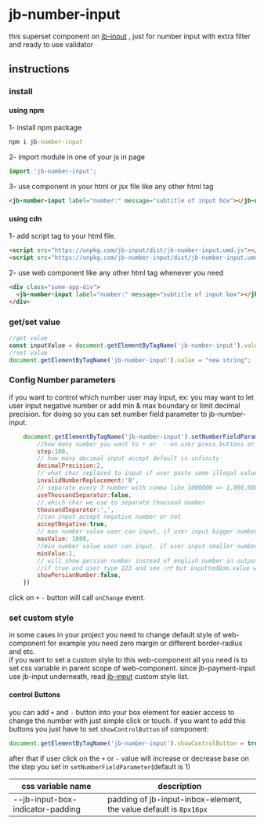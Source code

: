 # jb-number-input

this superset component on [jb-input](https://github.com/javadbat/jb-input) , just for number input with extra filter and ready to use validator

## instructions

### install

#### using npm

1- install npm package
```cmd
npm i jb-number-input
```

2- import module in one of your js in page

```js
import 'jb-number-input';

```

3- use component in your html or jsx file like any other html tag

```html
<jb-number-input label="number:" message="subtitle of input box"></jb-number-input>
```
#### using cdn

1- add script tag to your html file.

```HTML
<script src="https://unpkg.com/jb-input/dist/jb-number-input.umd.js"></script>
<script src="https://unpkg.com/jb-number-input/dist/jb-number-input.umd.js"></script>
```
2- use web component like any other html tag whenever you need

```html
<div class="some-app-div">
  <jb-number-input label="number:" message="subtitle of input box"></jb-number-input>
</div>
```
### get/set value

```js
//get value
const inputValue = document.getElementByTagName('jb-number-input').value;
//set value
document.getElementByTagName('jb-number-input').value = "new string";
```
### Config Number parameters

if you want to control which number user may input, ex: you may want to let user input negative number or add min & max boundary or limit decimal precision. for doing so you can set number field parameter to jb-number-input.    

```javascript
    document.getElementByTagName('jb-number-input').setNumberFieldParameter({
        //how many number you want to + or  - on user press buttons or use arrow keys default is 1
        step:100,
        // how many decimal input accept default is infinity
        decimalPrecision:2,
        // what char replaced to input if user paste some illegal value default is '' (empty string)
        invalidNumberReplacement:'0',
        // separate every 3 number with comma like 1000000 => 1,000,000
        useThousandSeparator:false,
        // which char we use to separate thousand number
        thousandSeparator:',',
        //can input accept negative number or not
        acceptNegative:true,
        // max number value user can input. if user input bigger number it will be set to max
        maxValue: 1000,
        //min number value user can input. if user input smaller number it will be set to this value.
        minValue:1,
        // will show persian number instead of english number in output but original input value remain in english char
        //if true and user type 123 and see ۱۲۳ but inputtedDom.value will be 123
        showPersianNumber:false,
    })
```

<!-- ### add bank icons
for card number input you can add bank icon in the start or end of input (currently only support iran banks) so when user type first 6 digit of card number it will show bank logo.    
to make this happen you just have to import and add `bank-indicator` web component
```js
import 'jb-payment-input/dist/bank-indicator/bank-indicator.js';
```
### set custom style
| css variable name          | description                                      |
| -----------------          | -----------                                      |
| --bank-indicator-padding   | bank logo padding,the default value is `8px 16px`|
```html
 <jb-payment-input input-type="CARD_NUMBER" class="" label="card number:" message="with bank indicator">
   <bank-indicator slot="end-section"></bank-indicator>
 </jb-payment-input>
``` -->
click on `+` `-` button will call `onChange` event.
<!-- ### other attribute
you may use all [jb-input](https://github.com/javadbat/jb-input) attribute + below attributes

| atribute name  | description                                                                                    |
| -------------  | -------------                                                                                  |
| input-type     | `CARD` for 16 card number and `SHABA` to type shaba number input                               |
| separator      | separation char. default is ` `(space) but you can set any text you want like `-` or `_`       | -->


### set custom style

in some cases in your project you need to change default style of web-component for example you need zero margin or different border-radius and etc.    
if you want to set a custom style to this web-component all you need is to set css variable in parent scope of web-component.
since jb-payment-input use jb-input underneath, read [jb-input](https://github.com/javadbat/jb-input) custom style list.

#### control Buttons
you can add `+` and `-` button into your box element for easier access to change the number with just simple click or touch.
if you want to add this buttons you just have to set `showControlButton` of component:
```js
document.getElementByTagName('jb-number-input').showControlButton = true //or false
```
after that if user click on the `+` or `-` value will increase or decrease base on the step you set in `setNumberFieldParameter`(default is 1)

| css variable name                        | description                                                                                   |
| -------------                            | -------------                                                                                 |
| --jb-input-box-indicator-padding         | padding of jb-input-inbox-element, the value default is `8px16px`                             |
